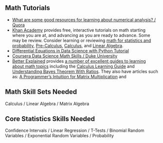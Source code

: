 ## Math Tutorials
- [What are some good resources for learning about numerical analysis? / Quora ](http://www.quora.com/What-are-some-good-resources-for-learning-about-numerical-analysis)
- [Khan Academy](https://www.khanacademy.org/) provides free, interactive tutorials on math starting where you are at, and advancing as you are ready to advance. Some may be review. Consider learning or reviewing [math for statistics and probability](https://www.khanacademy.org/math/statistics-probability), [Pre-Calculus](https://www.khanacademy.org/math/precalculus), [Calculus](https://www.khanacademy.org/math/calculus-home), and [Linear Algebra](https://www.khanacademy.org/math/linear-algebra). 
- [Differential Equations in Data Science with Python Tutorial](http://nbviewer.jupyter.org/github/URXtech/techblog/blob/master/continuousTimeMarkovChain/markovChain.ipynb)
- [Coursera Data Science Math Skills / Duke University](https://www.coursera.org/learn/datasciencemathskills)
- [Better Explained](https://betterexplained.com/) provides [a number of excellent guides to learning about math topics](https://betterexplained.com/archives/) including the [Calculus Learning Guide](https://betterexplained.com/guides/calculus/) and [Understanding Bayes Theorem With Ratios](https://betterexplained.com/articles/understanding-bayes-theorem-with-ratios/). They also have articles such as: [A Programmer’s Intuition for Matrix Multiplication](https://betterexplained.com/articles/matrix-multiplication/) and

## Math Skill Sets Needed
Calculus  /  Linear Algebra  /  Matrix Algebra

## Core Statistics Skills Needed
Confidence Intervals  /  Linear Regression  /  T-Tests  /  Binomial Random Variables  /  Exponential Random Variables  /  Probability
